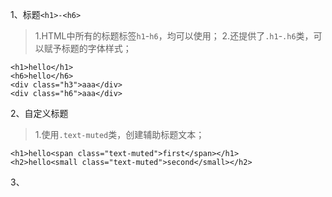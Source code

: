 1、标题`<h1>-<h6>`
> 1.HTML中所有的标题标签`h1`-`h6`，均可以使用；
> 2.还提供了`.h1`-`.h6`类，可以赋予标题的字体样式；
```
<h1>hello</h1>
<h6>hello</h6>
<div class="h3">aaa</div>
<div class="h6">aaa</div>
```

2、自定义标题
> 1.使用`.text-muted`类，创建辅助标题文本；
```
<h1>hello<span class="text-muted">first</span></h1>
<h2>hello<small class="text-muted">second</small></h2>
```

3、
